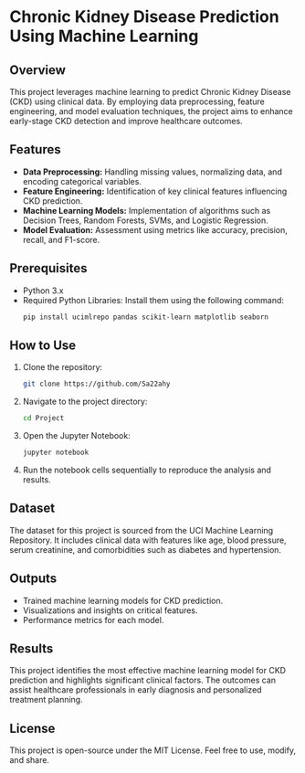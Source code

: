 
# Chronic Kidney Disease Prediction Using Machine Learning

## Overview
This project leverages machine learning to predict Chronic Kidney Disease (CKD) using clinical data. By employing data preprocessing, feature engineering, and model evaluation techniques, the project aims to enhance early-stage CKD detection and improve healthcare outcomes.

## Features
- **Data Preprocessing:** Handling missing values, normalizing data, and encoding categorical variables.
- **Feature Engineering:** Identification of key clinical features influencing CKD prediction.
- **Machine Learning Models:** Implementation of algorithms such as Decision Trees, Random Forests, SVMs, and Logistic Regression.
- **Model Evaluation:** Assessment using metrics like accuracy, precision, recall, and F1-score.

## Prerequisites
- Python 3.x
- Required Python Libraries: Install them using the following command:
  ```bash
  pip install ucimlrepo pandas scikit-learn matplotlib seaborn
  ```

## How to Use
1. Clone the repository:
   ```bash
   git clone https://github.com/Sa22ahy
   ```
2. Navigate to the project directory:
   ```bash
   cd Project
   ```
3. Open the Jupyter Notebook:
   ```bash
   jupyter notebook
   ```
4. Run the notebook cells sequentially to reproduce the analysis and results.

## Dataset
The dataset for this project is sourced from the UCI Machine Learning Repository. It includes clinical data with features like age, blood pressure, serum creatinine, and comorbidities such as diabetes and hypertension.

## Outputs
- Trained machine learning models for CKD prediction.
- Visualizations and insights on critical features.
- Performance metrics for each model.

## Results
This project identifies the most effective machine learning model for CKD prediction and highlights significant clinical factors. The outcomes can assist healthcare professionals in early diagnosis and personalized treatment planning.

## License
This project is open-source under the MIT License. Feel free to use, modify, and share.
